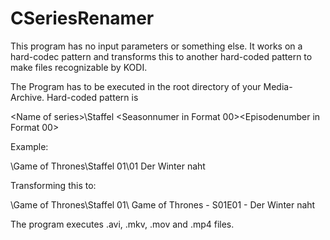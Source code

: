 # CSeriesRenamer

This program has no input parameters or something else. It works on a hard-codec pattern and transforms this to another hard-coded pattern to make files recognizable by KODI.

The Program has to be executed in the root directory of your Media-Archive. Hard-coded pattern is

<root>\<Name of series>\Staffel <Seasonnumer in Format 00>\<Episodenumber in Format 00> <EpisodeTitle>
  
  Example:
  
  <root>\Game of Thrones\Staffel 01\01 Der Winter naht
  
  Transforming this to:
  
  <root>\Game of Thrones\Staffel 01\ Game of Thrones - S01E01 - Der Winter naht
  
  The program executes .avi, .mkv, .mov and .mp4 files.
